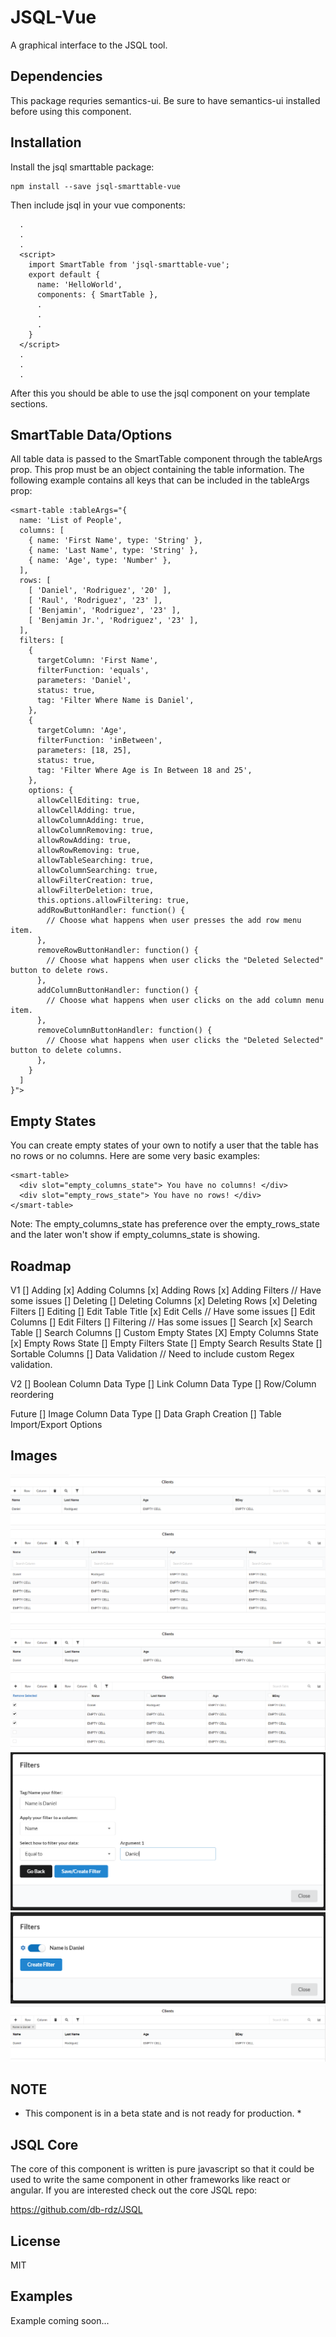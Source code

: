 # JSQL-Vue
A graphical interface to the JSQL tool.

## Dependencies

This package requries semantics-ui. Be sure to have semantics-ui installed before using this component.

## Installation
Install the jsql smarttable package:
```
npm install --save jsql-smarttable-vue
```
Then include jsql in your vue components:
```
  .
  .
  .
  <script>
    import SmartTable from 'jsql-smarttable-vue';
    export default {
      name: 'HelloWorld',
      components: { SmartTable },
      .
      .
      .
    }
  </script>
  .
  .
  .
```

After this you should be able to use the jsql component on your template sections.

## SmartTable Data/Options

All table data is passed to the SmartTable component through the tableArgs prop. This prop must be an object containing the table information. The following example contains all keys that can be included in the tableArgs prop:


```
<smart-table :tableArgs="{
  name: 'List of People',
  columns: [
    { name: 'First Name', type: 'String' },
    { name: 'Last Name', type: 'String' },
    { name: 'Age', type: 'Number' },
  ],
  rows: [
    [ 'Daniel', 'Rodriguez', '20' ],
    [ 'Raul', 'Rodriguez', '23' ],
    [ 'Benjamin', 'Rodriguez', '23' ],
    [ 'Benjamin Jr.', 'Rodriguez', '23' ],
  ],
  filters: [
    {
      targetColumn: 'First Name',
      filterFunction: 'equals',
      parameters: 'Daniel',
      status: true,
      tag: 'Filter Where Name is Daniel',
    },
    {
      targetColumn: 'Age',
      filterFunction: 'inBetween',
      parameters: [18, 25],
      status: true,
      tag: 'Filter Where Age is In Between 18 and 25',
    },
    options: {
      allowCellEditing: true,
      allowCellAdding: true,
      allowColumnAdding: true,
      allowColumnRemoving: true,
      allowRowAdding: true,
      allowRowRemoving: true,
      allowTableSearching: true,
      allowColumnSearching: true,
      allowFilterCreation: true,
      allowFilterDeletion: true,
      this.options.allowFiltering: true,
      addRowButtonHandler: function() {
        // Choose what happens when user presses the add row menu item.
      },
      removeRowButtonHandler: function() {
        // Choose what happens when user clicks the "Deleted Selected" button to delete rows.
      },
      addColumnButtonHandler: function() {
        // Choose what happens when user clicks on the add column menu item.
      },
      removeColumnButtonHandler: function() {
        // Choose what happens when user clicks the "Deleted Selected" button to delete columns.
      },
    }
  ]
}">

```
## Empty States

You can create empty states of your own to notify a user that the table has no rows or no columns. Here are some very basic examples:

```
<smart-table>
  <div slot="empty_columns_state"> You have no columns! </div>
  <div slot="empty_rows_state"> You have no rows! </div>
</smart-table>
```

Note: The empty_columns_state has preference over the empty_rows_state and the later won't show if empty_columns_state is showing.


## Roadmap
V1
[] Adding
  [x] Adding Columns
  [x] Adding Rows
  [x] Adding Filters // Have some issues
[] Deleting
  [] Deleting Columns
  [x] Deleting Rows
  [x] Deleting Filters
[] Editing
  [] Edit Table Title
  [x] Edit Cells // Have some issues
  [] Edit Columns
  [] Edit Filters
[] Filtering // Has some issues
[] Search
  [x] Search Table
  [] Search Columns
[] Custom Empty States
  [X] Empty Columns State
  [x] Empty Rows State
  [] Empty Filters State
  [] Empty Search Results State
[] Sortable Columns
[] Data Validation // Need to include custom Regex validation.

V2
[] Boolean Column Data Type
[] Link Column Data Type
[] Row/Column reordering

Future
[] Image Column Data Type
[] Data Graph Creation
[] Table Import/Export Options

## Images

![Alt text](images/table_1.PNG?raw=true "")
![Alt text](images/table_2.PNG?raw=true "")
![Alt text](images/table_3.PNG?raw=true "")
![Alt text](images/table_4.PNG?raw=true "")
![Alt text](images/table_5.PNG?raw=true "")
![Alt text](images/table_6.PNG?raw=true "")
![Alt text](images/table_7.PNG?raw=true "")



## NOTE
* This component is in a beta state and is not ready for production. *

## JSQL Core

The core of this component is written is pure javascript so that it could be used to write the same component in other frameworks like react or angular. If you are interested check out the core JSQL repo: 

https://github.com/db-rdz/JSQL

## License

MIT

## Examples

Example coming soon...

